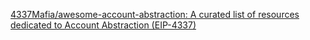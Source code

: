 
[4337Mafia/awesome-account-abstraction: A curated list of resources dedicated to Account Abstraction (EIP-4337)](https://github.com/4337Mafia/awesome-account-abstraction)
